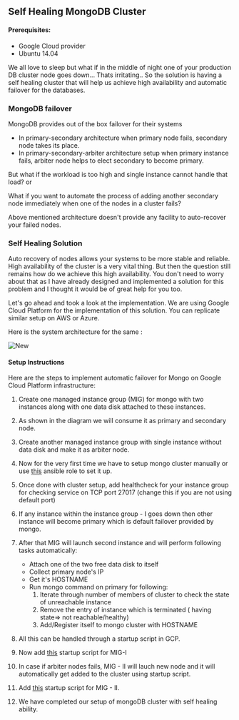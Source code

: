 ## Self Healing MongoDB Cluster

#### Prerequisites:
- Google Cloud provider
- Ubuntu 14.04
 
We all love to sleep but what if in the middle of night one of your production DB cluster node goes down... Thats irritating.. So the solution is having a self healing cluster that will help us achieve high availability and automatic failover for the databases.


### MongoDB failover


MongoDB provides out of the box failover for their systems

- In primary-secondary architecture when primary node fails, secondary node takes its place.
- In primary-secondary-arbiter architecture setup when primary instance fails, arbiter node helps to elect secondary to become primary.


But what if the workload is too high and single instance cannot handle that load? or

What if you want to automate the process of adding another secondary node immediately when one of the nodes in a cluster fails?

Above mentioned architecture doesn't provide any facility to auto-recover your failed nodes.

### Self Healing Solution

Auto recovery of nodes allows your systems to be more stable and reliable. High availability of the cluster is a very vital thing. But then the question still remains how do we achieve this high availability.
You don't need to worry about that as I have already designed and implemented a solution for this problem and I thought it would be of great help for you too.

Let's go ahead and took a look at the implementation.
We are using Google Cloud Platform for the implementation of this solution. You can replicate similar setup on AWS or Azure.

Here is the system architecture for the same :

![New](https://s3.ap-south-1.amazonaws.com/cc-wiki-images/mongo.png)

#### Setup Instructions

Here are the steps to implement automatic failover for Mongo on Google Cloud Platform infrastructure:


1. Create one managed instance group (MIG)  for mongo with two instances along with one data disk attached to these instances.
2. As shown in the diagram we will consume it as primary and secondary  node.
2. Create another managed instance group with single instance without data disk and make it as arbiter node.
3. Now for the very first time we have to setup mongo cluster manually or use [this](https://github.com/moreshital/ansible_playbooks/tree/master/mongo_cluster_setup) ansible role to set it up.
4. Once done with cluster setup, add healthcheck for your instance   group for checking service on TCP port 27017 (change this if you are not using default port)
2. If any instance within the instance group - I goes down then other instance will become primary which is default failover provided by mongo.
3. After that MIG will launch second instance and will perform following tasks automatically:
    - Attach one of the two free data disk to itself
    - Collect primary node's IP
    - Get it's HOSTNAME
    - Run mongo command on primary for following: 
         1. Iterate through number of members of cluster to check the state of unreachable instance
         2. Remove the entry of instance which is terminated ( having state=> not reachable/healthy)
         3. Add/Register itself to mongo cluster with HOSTNAME

8. All this can be handled through a startup script in GCP. 
9. Now add [this](https://github.com/moreshital/Mongo-Failover-Script/blob/master/mongo-multi-az.sh) startup script for MIG-I
10. In case if arbiter nodes fails, MIG - II will lauch new node and it will automatically get added to the cluster using startup script.
11. Add [this](https://github.com/moreshital/Mongo-Failover-Script/blob/master/mongo-arb.sh) startup script for MIG - II.

12. We have completed our setup of mongoDB cluster with self healing ability.


